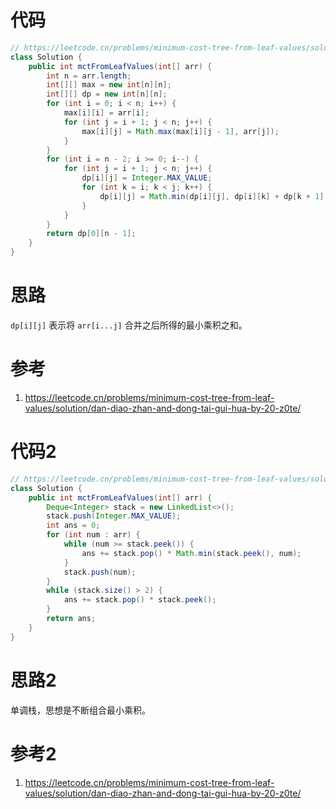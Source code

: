 # 代码

```java
// https://leetcode.cn/problems/minimum-cost-tree-from-leaf-values/solution/dan-diao-zhan-and-dong-tai-gui-hua-by-20-z0te/
class Solution {
    public int mctFromLeafValues(int[] arr) {
        int n = arr.length;
        int[][] max = new int[n][n];
        int[][] dp = new int[n][n];
        for (int i = 0; i < n; i++) {
            max[i][i] = arr[i];
            for (int j = i + 1; j < n; j++) {
                max[i][j] = Math.max(max[i][j - 1], arr[j]);
            }
        }
        for (int i = n - 2; i >= 0; i--) {
            for (int j = i + 1; j < n; j++) {
                dp[i][j] = Integer.MAX_VALUE;
                for (int k = i; k < j; k++) {
                    dp[i][j] = Math.min(dp[i][j], dp[i][k] + dp[k + 1][j] + max[i][k] * max[k + 1][j]);
                }
            }
        }
        return dp[0][n - 1];
    }
}
```

# 思路

`dp[i][j]` 表示将 `arr[i...j]` 合并之后所得的最小乘积之和。

# 参考

1. https://leetcode.cn/problems/minimum-cost-tree-from-leaf-values/solution/dan-diao-zhan-and-dong-tai-gui-hua-by-20-z0te/

# 代码2

```java
// https://leetcode.cn/problems/minimum-cost-tree-from-leaf-values/solution/dan-diao-zhan-and-dong-tai-gui-hua-by-20-z0te/
class Solution {
    public int mctFromLeafValues(int[] arr) {
        Deque<Integer> stack = new LinkedList<>();
        stack.push(Integer.MAX_VALUE);
        int ans = 0;
        for (int num : arr) {
            while (num >= stack.peek()) {
                ans += stack.pop() * Math.min(stack.peek(), num);
            }
            stack.push(num);
        }
        while (stack.size() > 2) {
            ans += stack.pop() * stack.peek();
        }
        return ans;
    }
}
```

# 思路2

单调栈，思想是不断组合最小乘积。

# 参考2

1. https://leetcode.cn/problems/minimum-cost-tree-from-leaf-values/solution/dan-diao-zhan-and-dong-tai-gui-hua-by-20-z0te/